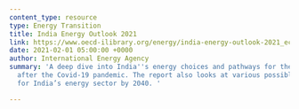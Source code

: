 ```yaml
---
content_type: resource
type: Energy Transition
title: India Energy Outlook 2021
link: https://www.oecd-ilibrary.org/energy/india-energy-outlook-2021_ec2fd78d-en
date: 2021-02-01 05:00:00 +0000
author: International Energy Agency
summary: 'A deep dive into India''s energy choices and pathways for the future, especially
  after the Covid-19 pandemic. The report also looks at various possible scenarios
  for India’s energy sector by 2040. '

---
```

